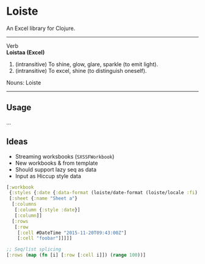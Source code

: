 # Loiste

An Excel library for Clojure.

---

Verb<br/>
**Loistaa (Excel)**

1. (intransitive) To shine, glow, glare, sparkle (to emit light).
2. (intransitive) To excel, shine (to distinguish oneself).

Nouns: Loiste

---

## Usage

...

## Ideas

- Streaming worksbooks (`SXSSFWorkbook`)
- New workbooks & from template
- Should support lazy seq as data
- Input as Hiccup style data

```clj
[:workbook
 {:styles {:date {:data-format (loiste/date-format (loiste/locale :fi) "dd.MM.yyyy HH:mm")}}}
 [:sheet {:name "Sheet a"}
  [:columns
   [:column {:style :date}]
   [:column]]
  [:rows
   [:row
    [:cell #DateTime "2015-11-20T09:43:00Z"]
    [:cell "foobar"]]]]]

;; Seq/list splicing
[:rows (map (fn [i] [:row [:cell i]]) (range 100))]
```
